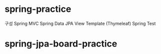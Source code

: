 # spring-practice
구성
Spring MVC
Spring Data JPA
View Template (Thymeleaf)
Spring Test
# spring-jpa-board-practice
